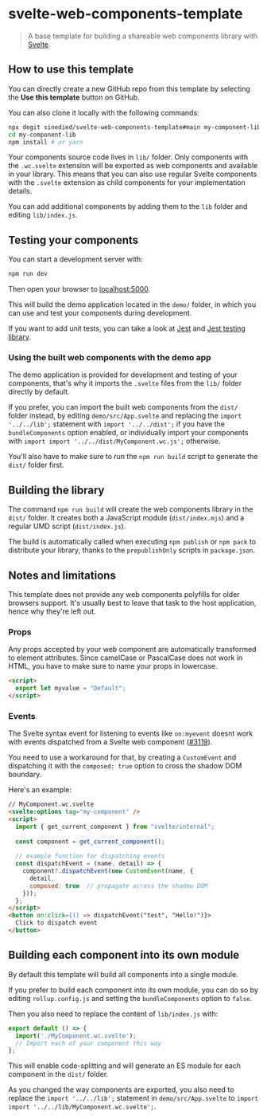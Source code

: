 # svelte-web-components-template

> A base template for building a shareable web components library with [Svelte](https://svelte.dev).

## How to use this template

You can directly create a new GitHub repo from this template by selecting the **Use this template** button on GitHub.

You can also clone it locally with the following commands:

```bash
npx degit sinedied/svelte-web-components-template#main my-component-lib
cd my-component-lib
npm install # or yarn
```

Your components source code lives in `lib/` folder. Only components with the `.wc.svelte` extension will be exported as web components and available in your library. This means that you can also use regular Svelte components with the `.svelte` extension as child components for your implementation details.

You can add additional components by adding them to the `lib` folder and editing `lib/index.js`.

## Testing your components

You can start a development server with:

```bash
npm run dev
```

Then open your browser to [localhost:5000](http://localhost:5000).

This will build the demo application located in the `demo/` folder, in which you can use and test your components during development.

If you want to add unit tests, you can take a look at [Jest](https://jestjs.io) and [Jest testing library](https://github.com/testing-library/svelte-testing-library). 

### Using the built web components with the demo app

The demo application is provided for development and testing of your components, that's why it imports the `.svelte` files from the `lib/` folder directly by default.

If you prefer, you can import the built web components from the `dist/` folder instead, by editing `demo/src/App.svelte` and replacing the `import '../../lib';` statement with `import '../../dist';` if you have the `bundleComponents` option enabled, or individually import your components with `import import '../../dist/MyComponent.wc.js';` otherwise.

You'll also have to make sure to run the `npm run build` script to generate the `dist/` folder first.

## Building the library

The command `npm run build` will create the web components library in the `dist/` folder. It creates both a JavaScript module (`dist/index.mjs`) and a regular UMD script (`dist/index.js`).

The build is automatically called when executing `npm publish` or `npm pack` to distribute your library, thanks to the `prepublishOnly` scripts in `package.json`.

## Notes and limitations

This template does not provide any web components polyfills for older browsers support. It's usually best to leave that task to the host application, hence why they're left out.

### Props

Any props accepted by your web component are automatically transformed to element attributes. Since camelCase or PascalCase does not work in HTML, you have to make sure to name your props in lowercase.

```html
<script>
  export let myvalue = "Default";
</script>
```

### Events

The Svelte syntax event for listening to events like `on:myevent` doesnt work with events dispatched from a Svelte web component ([#3119](https://github.com/sveltejs/svelte/issues/3119)).

You need to use a workaround for that, by creating a `CustomEvent` and dispatching it with the `composed: true` option to cross the shadow DOM boundary.

Here's an example:

```html
// MyComponent.wc.svelte
<svelte:options tag="my-component" />
<script>
  import { get_current_component } from "svelte/internal";
  
  const component = get_current_component();
  
  // example function for dispatching events
  const dispatchEvent = (name, detail) => {
    component?.dispatchEvent(new CustomEvent(name, {
      detail,
      composed: true  // propagate across the shadow DOM
    }));
  };
</script>
<button on:click={() => dispatchEvent("test", "Hello!")}>
  Click to dispatch event
</button>
```

## Building each component into its own module

By default this template will build all components into a single module.

If you prefer to build each component into its own module, you can do so by editing `rollup.config.js` and setting the `bundleComponents` option to `false`.

Then you also need to replace the content of `lib/index.js` with:

```js
export default () => {
  import('./MyComponent.wc.svelte');
  // Import each of your component this way
};
```

This will enable code-splitting and will generate an ES module for each component in the `dist/` folder.

As you changed the way components are exported, you also need to replace the `import '../../lib';` statement in `demo/src/App.svelte` to `import import '../../lib/MyComponent.wc.svelte';`.
